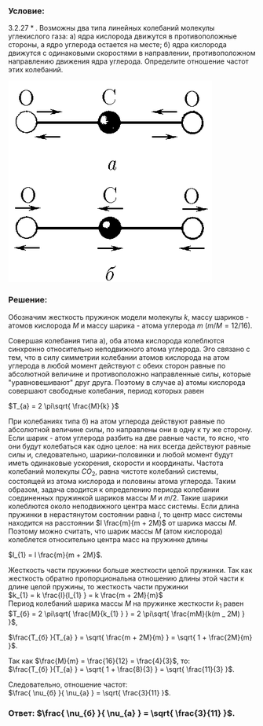 ###  Условие: 

$3.2.27*.$ Возможны два типа линейных колебаний молекулы углекислого газа: а) ядра кислорода движутся в противоположные стороны, а ядро углерода остается на месте; б) ядра кислорода движутся с одинаковыми скоростями в направлении, противоположном направлению движения ядра углерода. Определите отношение частот этих колебаний. 

![|415x410, 67%](../../img/3.2.27/3.2.27.png) 

###  Решение: 

Обозначим жесткость пружинок модели молекулы $k$, массу шариков - атомов кислорода $M$ и массу шарика - атома углерода $m$ ($m/M = 12/16$).   
  
Совершая колебания типа а), оба атома кислорода колеблются синхронно относительно неподвижного атома углерода. Эго связано с тем, что в силу симметрии колебании атомов кислорода на атом углерода в любой момент действуют с обеих сторон равные по абсолютной величине и противоположно направленные силы, которые "уравновешивают" друг друга. Поэтому в случае а) атомы кислорода совершают свободные колебания, период которых равен   
  
$T_{a} = 2 \pi\sqrt{ \frac{M}{k} }$   
  
При колебаниях типа б) на атом углерода действуют равные по абсолютной величине силы, по направлены они в одну к ту же сторону. Если шарик - атом углерода разбить на две равные части, то ясно, что они будут колебаться как одно целое: на них всегда действуют равные силы и, следовательно, шарики-половинки и любой момент будут иметь одинаковые ускорения, скорости и координаты. Частота колебаний молекулы $CO_{2}$, равна чистоте колебаний системы, состоящей из атома кислорода и половины атома углерода. Таким образом, задача сводится к определению периода колебании соединенных пружинкой шариков массы $M$ и $m/2$. Такие шарики колеблются около неподвижного центра масс системы. Если длина пружинки в нерастянутом состоянии равна $l$, то центр масс системы находится на расстоянии $l \frac{m}{m + 2M}$ от шарика массы $M$. Поэтому можно считать, что шарик массы $M$ (атом кислорода) колеблется относительно центра масс на пружинке длины   
  
$l_{1} = l \frac{m}{m + 2M}$.   
  
Жесткость части пружинки больше жесткости целой пружинки. Так как жесткость обратно пропорциональна отношению длины этой части к длине целой пружины, то жесткость части пружинки    
$k_{1} = k \frac{l}{l_{1} } = k \frac{m + 2M}{m}$   
Период колебаний шарика массы $M$ на пружинке жесткости $k_{1}$ равен    
$T_{б} = 2 \pi\sqrt{ \frac{M}{k_{1} } } = 2 \pi\sqrt{ \frac{mM}{k(m _ 2M) } }$,   
  
$\frac{T_{б} }{T_{а} } = \sqrt{ \frac{m + 2M}{m} } = \sqrt{ 1 + \frac{2M}{m} }$.    
  
Так как $\frac{M}{m} = \frac{16}{12} = \frac{4}{3}$, то:    
$\frac{T_{б} }{T_{а} } = \sqrt{ 1 + \frac{8}{3} } = \sqrt{ \frac{11}{3} }$.    
  
Следовательно, отношение частот:    
$\frac{ \nu_{б} }{ \nu_{а} } = \sqrt{ \frac{3}{11} }$. 

###  Ответ: $\frac{ \nu_{б} }{ \nu_{а} } = \sqrt{ \frac{3}{11} }$. 

### 
